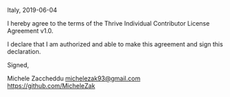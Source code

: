 Italy, 2019-06-04

I hereby agree to the terms of the Thrive Individual Contributor License
Agreement v1.0.

I declare that I am authorized and able to make this agreement and sign this
declaration.

Signed,

Michele Zaccheddu michelezak93@gmail.com https://github.com/MicheleZak
